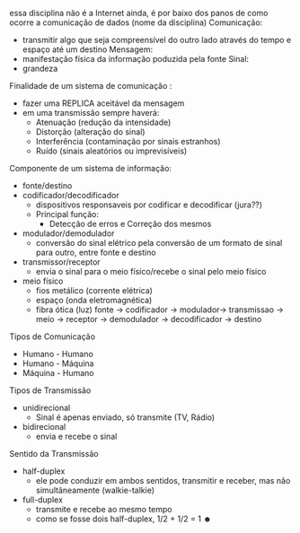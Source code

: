 essa disciplina não é a Internet ainda, é por baixo dos panos de como ocorre a comunicação de dados (nome da disciplina) 
Comunicação: 
- transmitir algo que seja compreensível do outro lado através do tempo e espaço até um destino
Mensagem:
- manifestação física da informação poduzida pela fonte
Sinal:
- grandeza

Finalidade de um sistema de comunicação :
- fazer uma REPLICA aceitável da mensagem
- em uma transmissão sempre haverá: 
	- Atenuação (redução da intensidade)
	- Distorção (alteração do sinal)
	- Interferência (contaminação por sinais estranhos)
	- Ruído (sinais aleatórios ou imprevisíveis)

Componente de um sistema de informação:
- fonte/destino
- codificador/decodificador
	- dispositivos responsaveis por codificar e decodificar (jura??)
	-  Principal função:
		- Detecção de erros e Correção dos mesmos
- modulador/demodulador
	- conversão do sinal elétrico pela conversão de um formato de sinal para outro, entre fonte e destino
- transmissor/receptor 
	- envia o sinal para o meio físico/recebe o sinal pelo meio físico
- meio físico
	- fios metálico (corrente elétrica)
	- espaço (onda eletromagnética)
	- fibra ótica (luz)
fonte → codificador → modulador→ transmissao → meio → receptor → demodulador → decodificador → destino

Tipos de Comunicação
- Humano - Humano
- Humano - Máquina
- Máquina - Humano

Tipos de Transmissão
- unidirecional
	- Sinal é apenas enviado, só transmite (TV, Rádio)
- bidirecional
	- envia e recebe o sinal

Sentido da Transmissão
- half-duplex
	- ele pode conduzir em ambos sentidos, transmitir e receber, mas não simultâneamente (walkie-talkie)
- full-duplex 
	- transmite e recebe ao mesmo tempo
	- como se fosse dois half-duplex, 1/2 + 1/2 = 1 ☻